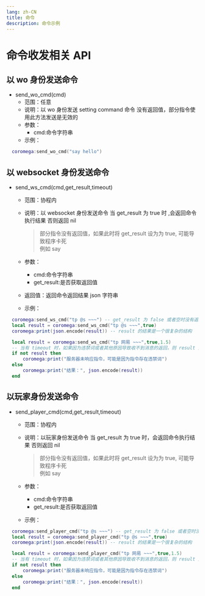 ```yaml
---
lang: zh-CN
title: 命令
description: 命令示例
---
```


# 命令收发相关 API

## 以 wo 身份发送命令

- send_wo_cmd(cmd)
  - 范围：任意
  - 说明：以 wo 身份发送 setting command 命令 没有返回值，部分指令使用此方法发送是无效的
  - 参数：
    - cmd:命令字符串
  - 示例：

```lua
  coromega:send_wo_cmd("say hello")
```

## 以 websocket 身份发送命令

- send_ws_cmd(cmd,get_result,timeout)

  - 范围：协程内
  - 说明：以 websocket 身份发送命令 当 get_result 为 true 时 ,会返回命令执行结果 否则返回 nil

    > 部分指令没有返回值，如果此时将 get_result 设为为 true, 可能导致程序卡死<br>
    > 例如 say

  - 参数：
    - cmd:命令字符串
    - get_result:是否获取返回值
  - 返回值：返回命令返回结果 json 字符串
  - 示例：

```lua
  coromega:send_ws_cmd("tp @s ~~~") -- get_result 为 false 或者空时没有返回值
  local result = coromega:send_ws_cmd("tp @s ~~~",true)
  coromega:print(json.encode(result)) -- result 的结果是一个很复杂的结构

  local result = coromega:send_ws_cmd("tp 网易 ~~~",true,1.5)
  -- 当有 timeout 时，如果因为违禁词或者其他原因导致收不到消息的返回，则 result 为 nil
  if not result then
      coromega:print("服务器未响应指令，可能是因为指令存在违禁词")
  else
      coromega:print("结果：", json.encode(result))
  end
```

## 以玩家身份发送命令

- send_player_cmd(cmd,get_result,timeout)

  - 范围：协程内
  - 说明：以玩家身份发送命令 当 get_result 为 true 时，会返回命令执行结果 否则返回 nil

    > 部分指令没有返回值，如果此时将 get_result 设为为 true, 可能导致程序卡死<br>
    > 例如 say

  - 参数：
    - cmd:命令字符串
    - get_result:是否获取返回值
  - 示例：

```lua
  coromega:send_player_cmd("tp @s ~~~") -- get_result 为 false 或者空时没有返回值
  local result = coromega:send_player_cmd("tp @s ~~~",true)
  coromega:print(json.encode(result)) -- result 的结果是一个很复杂的结构

  local result = coromega:send_player_cmd("tp 网易 ~~~",true,1.5)
  -- 当有 timeout 时，如果因为违禁词或者其他原因导致收不到消息的返回，则 result 为 nil
  if not result then
      coromega:print("服务器未响应指令，可能是因为指令存在违禁词")
  else
      coromega:print("结果：", json.encode(result))
  end
```
